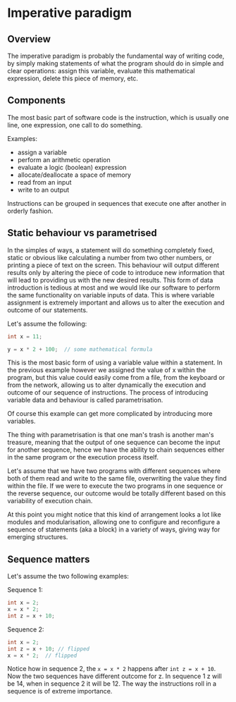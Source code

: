 # Imperative paradigm

## Overview

The imperative paradigm is probably the fundamental way of writing code, by simply making statements of what the program should do in simple and clear operations: assign this variable, evaluate this mathematical expression, delete this piece of memory, etc.

## Components

The most basic part of software code is the instruction, which is usually one line, one expression, one call to do something.

Examples:
* assign a variable
* perform an arithmetic operation
* evaluate a logic (boolean) expression
* allocate/deallocate a space of memory
* read from an input
* write to an output

Instructions can be grouped in sequences that execute one after another in
orderly fashion.


## Static behaviour vs parametrised

In the simples of ways, a statement will do something completely fixed, static or obvious like calculating a number from two other numbers, or printing a piece of text on the screen. This behaviour will output different results only by altering the piece of code to introduce new information that will lead to providing us with the new desired results. This form of data introduction is tedious at most and we would like our software to perform the same functionality
on variable inputs of data. This is where variable assignment is extremely important and allows us to alter the execution and outcome of our statements.

Let's assume the following:

```C
int x = 11;

y = x * 2 + 100;  // some mathematical formula
```

This is the most basic form of using a variable value within a statement. In the previous example however we assigned the value of x within the program, but this value could easily come from a file, from the keyboard or from the network, allowing us to alter dynamically the execution and outcome of our sequence of instructions. The process of introducing variable data and behaviour is called parametrisation.

Of course this example can get more complicated by introducing more variables.

The thing with parametrisation is that one man's trash is another man's treasure, meaning that the output of one sequence can become the input for another sequence, hence we have the ability to chain sequences either in the same program or the execution process itself.

Let's assume that we have two programs with different sequences where both of them read and write to the same file, overwriting the value they find within the file. If we were to execute the two programs in one sequence or the reverse sequence, our outcome would be totally different based on this variability of execution chain.

At this point you might notice that this kind of arrangement looks a lot like modules and modularisation, allowing one to configure and reconfigure a sequence of statements (aka a block) in a variety of ways, giving way for emerging structures.

## Sequence matters

Let's assume the two following examples:

Sequence 1:
```C
int x = 2;
x = x * 2;
int z = x + 10;
```

Sequence 2:
```C
int x = 2;
int z = x + 10; // flipped
x = x * 2;  // flipped
```

Notice how in sequence 2, the `x = x * 2` happens after `int z = x + 10`. Now the two sequences have different outcome for z. In sequence 1 z will be 14, when in sequence 2 it will be 12. The way the instructions roll in a sequence is of extreme importance.
